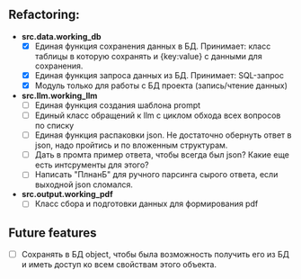 ## Refactoring:
- __src.data.working_db__ 
  - [x] Единая функция сохранения данных в БД. Принимает: класс таблицы в которую сохранять и {key:value} с данными для сохранения.
  - [x] Единая функция запроса данных из БД. Принимает: SQL-запрос
  - [x] Модуль только для работы с БД проекта (запись/чтение данных)
- __src.llm.working_llm__
  - [ ] Единая функция создания шаблона prompt
  - [ ] Единый класс обращений к llm с циклом обхода всех вопросов по списку
  - [ ] Единая функция распаковки json. Не достаточно обернуть ответ в json, надо пройтись и по вложенным структурам.
  - [ ] Дать в промта пример ответа, чтобы всегда был json? Какие еще есть интсрументы для этого? 
  - [ ] Написать "ПлнанБ" для ручного парсинга сырого ответа, если выходной json сломался.
- __src.output.working_pdf__
  - [ ] Класс сбора и подготовки данных для формирования pdf

## Future features
- [ ] Сохранять в БД object, чтобы была возможность получить его из БД и иметь доступ ко всем свойствам этого объекта. 
